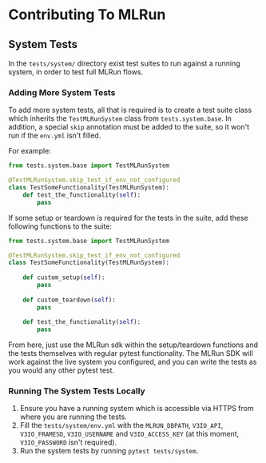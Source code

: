 Contributing To MLRun
=====================

System Tests
------------
In the `tests/system/` directory exist test suites to run against a running system, in order to test full MLRun flows.

### Adding More System Tests
To add more system tests, all that is required is to create a test suite class which inherits the `TestMLRunSystem`
class from `tests.system.base`. In addition, a special `skip` annotation must be added to the suite, so it won't run 
if the `env.yml` isn't filled.

For example:
```python
from tests.system.base import TestMLRunSystem

@TestMLRunSystem.skip_test_if_env_not_configured
class TestSomeFunctionality(TestMLRunSystem):
    def test_the_functionality(self):
        pass
```

If some setup or teardown is required for the tests in the suite, add these following functions to the suite:
```python
from tests.system.base import TestMLRunSystem

@TestMLRunSystem.skip_test_if_env_not_configured
class TestSomeFunctionality(TestMLRunSystem):
    
    def custom_setup(self):
        pass
    
    def custom_teardown(self):
        pass
    
    def test_the_functionality(self):
        pass
```

From here, just use the MLRun sdk within the setup/teardown functions and the tests themselves with regular pytest
functionality. The MLRun SDK will work against the live system you configured, and you can write the tests as you would
any other pytest test.

### Running The System Tests Locally
1. Ensure you have a running system which is accessible via HTTPS from where you are running the tests.
2. Fill the `tests/system/env.yml` with the `MLRUN_DBPATH`, `V3IO_API`, `V3IO_FRAMESD`, `V3IO_USERNAME` and 
   `V3IO_ACCESS_KEY` (at this moment, `V3IO_PASSWORD` isn't required).
3. Run the system tests by running `pytest tests/system`.